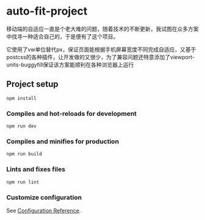 # auto-fit-project

移动端的自适应一直是个老大难的问题，随着技术的不断更新，我试图在众多方案中找寻一种适合自己的，于是便有了这个项目。

它使用了vw单位替代px，保证页面能根据手机屏幕宽度不同完成自适应，又基于postcss的各种插件，让开发做的又很少，为了兼容问题还特意添加了viewport-units-buggyfill保证该方案能顺利在各种浏览器上运行

## Project setup
```
npm install
```

### Compiles and hot-reloads for development
```
npm run dev
```

### Compiles and minifies for production
```
npm run build
```

### Lints and fixes files
```
npm run lint
```

### Customize configuration
See [Configuration Reference](https://cli.vuejs.org/config/).
